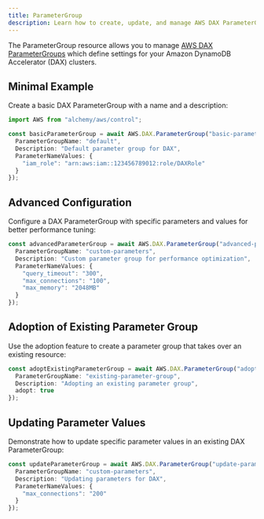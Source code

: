 ```yaml
---
title: ParameterGroup
description: Learn how to create, update, and manage AWS DAX ParameterGroups using Alchemy Cloud Control.
---
```


The ParameterGroup resource allows you to manage [AWS DAX ParameterGroups](https://docs.aws.amazon.com/dax/latest/userguide/) which define settings for your Amazon DynamoDB Accelerator (DAX) clusters.

## Minimal Example

Create a basic DAX ParameterGroup with a name and a description:

```ts
import AWS from "alchemy/aws/control";

const basicParameterGroup = await AWS.DAX.ParameterGroup("basic-parameter-group", {
  ParameterGroupName: "default",
  Description: "Default parameter group for DAX",
  ParameterNameValues: {
    "iam_role": "arn:aws:iam::123456789012:role/DAXRole"
  }
});
```

## Advanced Configuration

Configure a DAX ParameterGroup with specific parameters and values for better performance tuning:

```ts
const advancedParameterGroup = await AWS.DAX.ParameterGroup("advanced-parameter-group", {
  ParameterGroupName: "custom-parameters",
  Description: "Custom parameter group for performance optimization",
  ParameterNameValues: {
    "query_timeout": "300",
    "max_connections": "100",
    "max_memory": "2048MB"
  }
});
```

## Adoption of Existing Parameter Group

Use the adoption feature to create a parameter group that takes over an existing resource:

```ts
const adoptExistingParameterGroup = await AWS.DAX.ParameterGroup("adopt-existing-parameter-group", {
  ParameterGroupName: "existing-parameter-group",
  Description: "Adopting an existing parameter group",
  adopt: true
});
```

## Updating Parameter Values

Demonstrate how to update specific parameter values in an existing DAX ParameterGroup:

```ts
const updateParameterGroup = await AWS.DAX.ParameterGroup("update-parameter-group", {
  ParameterGroupName: "custom-parameters",
  Description: "Updating parameters for DAX",
  ParameterNameValues: {
    "max_connections": "200"
  }
});
```